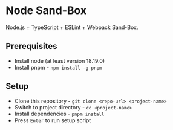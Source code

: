 # Node Sand-Box

Node.js + TypeScript + ESLint + Webpack Sand-Box.

## Prerequisites

- Install node (at least version 18.19.0)
- Install pnpm - `npm install -g pnpm`

## Setup

- Clone this repository - `git clone <repo-url> <project-name>`
- Switch to project directory - `cd <project-name>`
- Install dependencies - `pnpm install`
- Press `Enter` to run setup script
